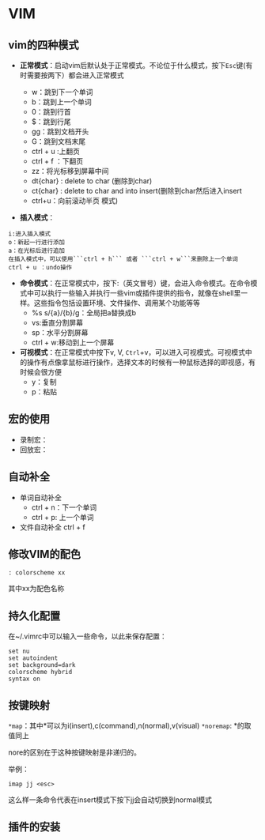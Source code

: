 # VIM

## vim的四种模式

- **正常模式**：启动vim后默认处于正常模式。不论位于什么模式，按下`Esc`键(有时需要按两下）都会进入正常模式
    - w：跳到下一个单词
    - b：跳到上一个单词
    - 0：跳到行首
    - $：跳到行尾
    - gg：跳到文档开头
    - G：跳到文档末尾
    - ctrl + u :上翻页
    - ctrl + f ：下翻页
    - zz：将光标移到屏幕中间
    - dt{char} : delete to char (删除到char)
    - ct{char} : delete to char and into insert(删除到char然后进入insert
    - ctrl+u：向前滚动半页
    模式)

- **插入模式**：

```
i:进入插入模式
o：新起一行进行添加
a：在光标后进行追加
在插入模式中，可以使用```ctrl + h``` 或者 ```ctrl + w```来删除上一个单词
ctrl + u ：undo操作
```

- **命令模式**：在正常模式中，按下:（英文冒号）键，会进入命令模式。在命令模式中可以执行一些输入并执行一些vim或插件提供的指令，就像在shell里一样。这些指令包括设置环境、文件操作、调用某个功能等等
    - %s s/{a}/{b}/g：全局把a替换成b
    - vs:垂直分割屏幕
    - sp：水平分割屏幕
    - ctrl + w:移动到上一个屏幕
- **可视模式**：在正常模式中按下v, V, `Ctrl`+v，可以进入可视模式。可视模式中的操作有点像拿鼠标进行操作，选择文本的时候有一种鼠标选择的即视感，有时候会很方便
    - y：复制
    - p：粘贴


## 宏的使用

- 录制宏：
- 回放宏：

## 自动补全

- 单词自动补全
    - ctrl + n：下一个单词
    - ctrl + p: 上一个单词
- 文件自动补全
ctrl + f

## 修改VIM的配色

```
: colorscheme xx
```

其中xx为配色名称

## 持久化配置

在~/.vimrc中可以输入一些命令，以此来保存配置：

```
set nu
set autoindent
set background=dark
colorscheme hybrid
syntax on
```

## 按键映射

`*map`：其中*可以为i(insert),c(command),n(normal),v(visual)
`*noremap`: *的取值同上

nore的区别在于这种按键映射是非递归的。

举例：

```
imap jj <esc> 
```

这么样一条命令代表在insert模式下按下jj会自动切换到normal模式

## 插件的安装

